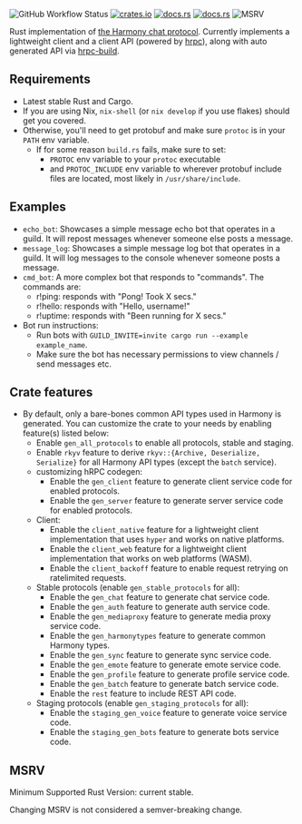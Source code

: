 ![GitHub Workflow Status](https://img.shields.io/github/workflow/status/yusdacra/harmony_rust_sdk/Rust)
[![crates.io](https://img.shields.io/crates/v/harmony_rust_sdk)](https://crates.io/crates/harmony_rust_sdk)
[![docs.rs](https://docs.rs/harmony_rust_sdk/badge.svg)](https://docs.rs/harmony_rust_sdk)
[![docs.rs](https://img.shields.io/badge/docs-master-blue)](https://harmonyapp.io/harmony_rust_sdk)
![MSRV](https://img.shields.io/badge/MSRV-current%20stable-red)

Rust implementation of [the Harmony chat protocol](https://github.com/harmony-development).
Currently implements a lightweight client and a client API (powered by [hrpc](https://crates.io/crates/hrpc)),
along with auto generated API via [hrpc-build](https://crates.io/crates/hrpc-build).

## Requirements

- Latest stable Rust and Cargo.
- If you are using Nix, `nix-shell` (or `nix develop` if you use flakes) should
get you covered.
- Otherwise, you'll need to get protobuf and make sure `protoc` is in your `PATH`
env variable.
  - If for some reason `build.rs` fails, make sure to set:
    - `PROTOC` env variable to your `protoc` executable
    - and `PROTOC_INCLUDE` env variable to wherever protobuf include files are
    located, most likely in `/usr/share/include`.

## Examples

- `echo_bot`: Showcases a simple message echo bot that operates in a guild.
It will repost messages whenever someone else posts a message.
- `message_log`: Showcases a simple message log bot that operates in a guild.
It will log messages to the console whenever someone posts a message.
- `cmd_bot`: A more complex bot that responds to "commands". The commands are:
  - r!ping: responds with "Pong! Took X secs."
  - r!hello: responds with "Hello, username!"
  - r!uptime: responds with "Been running for X secs."
- Bot run instructions:
  - Run bots with `GUILD_INVITE=invite cargo run --example example_name`.
  - Make sure the bot has necessary permissions to view channels / send messages etc.

## Crate features

- By default, only a bare-bones common API types used in Harmony is generated.
You can customize the crate to your needs by enabling feature(s) listed below:
  - Enable `gen_all_protocols` to enable all protocols, stable and staging.
  - Enable `rkyv` feature to derive `rkyv::{Archive, Deserialize, Serialize}`
  for all Harmony API types (except the `batch` service).
  - customizing hRPC codegen:
    - Enable the `gen_client` feature to generate client service code for
    enabled protocols.
    - Enable the `gen_server` feature to generate server service code for
    enabled protocols.
  - Client:
    - Enable the `client_native` feature for a lightweight client implementation
    that uses `hyper` and works on native platforms.
    - Enable the `client_web` feature for a lightweight client implementation that
    works on web platforms (WASM).
    - Enable the `client_backoff` feature to enable request retrying on ratelimited
    requests.
  - Stable protocols (enable `gen_stable_protocols` for all):
    - Enable the `gen_chat` feature to generate chat service code.
    - Enable the `gen_auth` feature to generate auth service code.
    - Enable the `gen_mediaproxy` feature to generate media proxy service code.
    - Enable the `gen_harmonytypes` feature to generate common Harmony types.
    - Enable the `gen_sync` feature to generate sync service code.
    - Enable the `gen_emote` feature to generate emote service code.
    - Enable the `gen_profile` feature to generate profile service code.
    - Enable the `gen_batch` feature to generate batch service code.
    - Enable the `rest` feature to include REST API code.
  - Staging protocols (enable `gen_staging_protocols` for all):
    - Enable the `staging_gen_voice` feature to generate voice service code.
    - Enable the `staging_gen_bots` feature to generate bots service code.

## MSRV

Minimum Supported Rust Version: current stable.

Changing MSRV is not considered a semver-breaking change.
